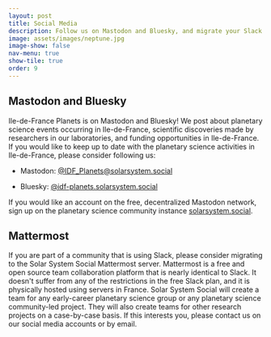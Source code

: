 ```yaml
---
layout: post
title: Social Media
description: Follow us on Mastodon and Bluesky, and migrate your Slack team to Mattermost
image: assets/images/neptune.jpg
image-show: false
nav-menu: true
show-tile: true
order: 9
---
```


## Mastodon and Bluesky

Ile-de-France Planets is on Mastodon and Bluesky! We post about planetary science events occurring in Ile-de-France, scientific discoveries made by researchers in our laboratories, and funding opportunities in Ile-de-France. If you would like to keep up to date with the planetary science activities in Ile-de-France, please consider following us:

* Mastodon: <a href="https://solarsystem.social/@IDF_Planets">@IDF_Planets@solarsystem.social</a>

* Bluesky: <a href="https://bsky.app/profile/idf-planets.solarsystem.social">@idf-planets.solarsystem.social</a>

 If you would like an account on the free, decentralized Mastodon network, sign up on the planetary science community instance <a href="https://solarsystem.social/">solarsystem.social</a>.

## Mattermost

If you are part of a community that is using Slack, please consider migrating to the Solar System Social Mattermost server. Mattermost is a free and open source team collaboration platform that is nearly identical to Slack. It doesn't suffer from any of the restrictions in the free Slack plan, and it is physically hosted using servers in France. Solar System Social will create a team for any early-career planetary science group or any planetary science community-led project. They will also create teams for other research projects on a case-by-case basis. If this interests you, please contact us on our social media accounts or by email.
